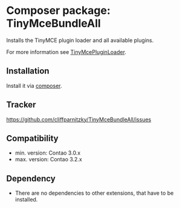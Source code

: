 Composer package: TinyMceBundleAll
==================================

Installs the TinyMCE plugin loader and all available plugins.

For more information see [TinyMcePluginLoader](https://github.com/cliffparnitzky/TinyMcePluginLoader).


Installation
------------

Install it via [composer](https://packagist.org/packages/cliffparnitzky/tiny-mce-bundle-all).


Tracker
-------

https://github.com/cliffparnitzky/TinyMceBundleAll/issues


Compatibility
-------------

- min. version: Contao 3.0.x
- max. version: Contao 3.2.x


Dependency
----------

- There are no dependencies to other extensions, that have to be installed.
